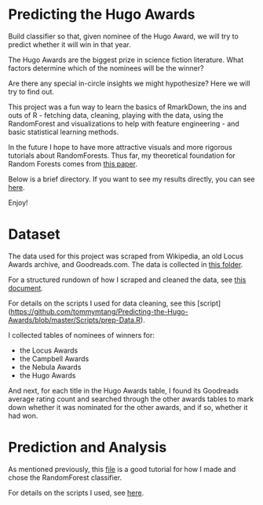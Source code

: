 # Predicting the Hugo Awards
Build classifier so that, given nominee of the Hugo Award, we will try to predict whether it will win in that year.

The Hugo Awards are the biggest prize in science fiction literature. What factors determine which of the nominees will be the winner? 

Are there any special in-circle insights we might hypothesize? Here we will try to find out.

This project was a fun way to learn the basics of RmarkDown, the ins and outs of R - fetching data, cleaning, playing with the data, using the RandomForest and visualizations to help with feature engineering - and basic statistical learning methods. 

In the future I hope to have more attractive visuals and more rigorous tutorials about RandomForests. Thus far, my theoretical foundation for Random Forests comes from [this paper](https://arxiv.org/pdf/1407.7502.pdf).

Below is a brief directory. If you want to see my results directly, you can see [here](https://github.com/tommymtang/Predicting-the-Hugo-Awards/blob/master/Predict/Prediction_and_Analysis.md). 

Enjoy!

# Dataset
The data used for this project was scraped from Wikipedia, an old Locus Awards archive, and Goodreads.com. The data is collected in [this folder](https://github.com/tommymtang/Predicting-the-Hugo-Awards/tree/master/Dataset).

For a structured rundown of how I scraped and cleaned the data, see [this document](https://github.com/tommymtang/Predicting-the-Hugo-Awards/blob/master/Extract%20and%20Clean/Extract_and_Clean.md). 

For details on the scripts I used for data cleaning, see this [script] (https://github.com/tommymtang/Predicting-the-Hugo-Awards/blob/master/Scripts/prep-Data.R).

I collected tables of nominees of winners for: 
* the Locus Awards
* the Campbell Awards
* the Nebula Awards 
* the Hugo Awards

And next, for each title in the Hugo Awards table, I found its Goodreads average rating count and searched through the other awards tables to mark down whether it was nominated for the other awards, and if so, whether it had won.

# Prediction and Analysis
As mentioned previously, this [file](https://github.com/tommymtang/Predicting-the-Hugo-Awards/blob/master/Predict/Prediction_and_Analysis.md) is a good tutorial for how I made and chose the RandomForest classifier. 

For details on the scripts I used, see [here](https://github.com/tommymtang/Predicting-the-Hugo-Awards/blob/master/Scripts/analysis.R).